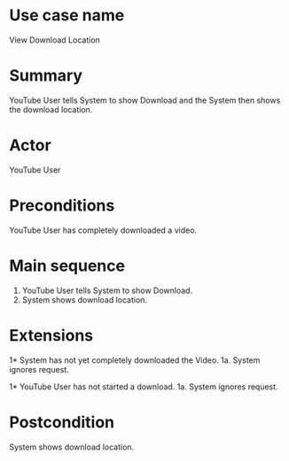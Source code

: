 Use case name
==============
View Download Location

Summary
========
YouTube User tells System to show Download and the System then shows the download location.

Actor
=====
YouTube User

Preconditions
=============
YouTube User has completely downloaded a video.

Main sequence
==============
1. YouTube User tells System to show Download.
2. System shows download location.

Extensions
==========
1* System has not yet completely downloaded the Video.
1a. System ignores request.

1* YouTube User has not started a download.
1a. System ignores request.

Postcondition
==============
System shows download location.